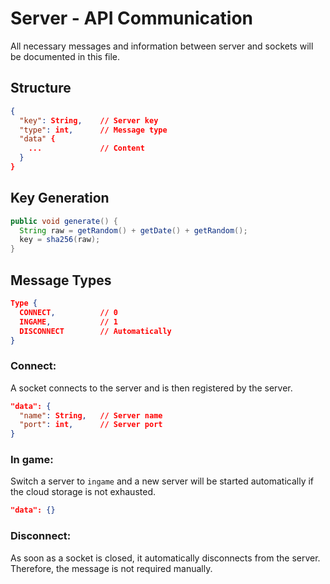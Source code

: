 # Server - API Communication
All necessary messages and information between server and sockets will be documented in this file.
## Structure
```json
{
  "key": String,    // Server key
  "type": int,      // Message type
  "data" {
    ...             // Content          
  }
}
```
## Key Generation
```java
public void generate() {
  String raw = getRandom() + getDate() + getRandom();
  key = sha256(raw);
}
```
## Message Types
```json
Type {
  CONNECT,          // 0
  INGAME,           // 1
  DISCONNECT        // Automatically
}
```
### Connect:
A socket connects to the server and is then registered by the server.
```json
"data": {
  "name": String,   // Server name
  "port": int,      // Server port
}
```
### In game:
Switch a server to `ingame` and a new server will be started automatically if the cloud storage is not exhausted.
```json
"data": {}
```
### Disconnect:
As soon as a socket is closed, it automatically disconnects from the server. Therefore, the message is not required manually.